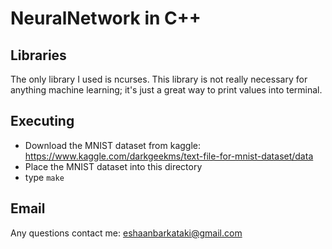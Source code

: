 # NeuralNetwork in C++
## Libraries

The only library I used is ncurses. This library is not really necessary for anything machine learning; it's just a great way to print values into terminal.

## Executing
- Download the MNIST dataset from kaggle: https://www.kaggle.com/darkgeekms/text-file-for-mnist-dataset/data
- Place the MNIST dataset into this directory
- type `make`

## Email
Any questions contact me: eshaanbarkataki@gmail.com
